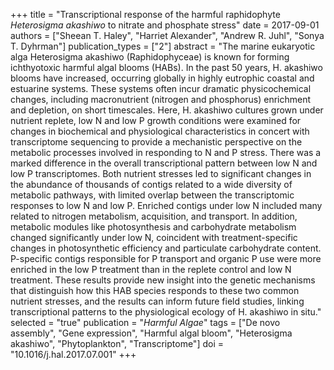 +++
title = "Transcriptional response of the harmful raphidophyte *Heterosigma akashiwo* to nitrate and phosphate stress"
date = 2017-09-01
authors = ["Sheean T. Haley", "Harriet Alexander", "Andrew R. Juhl", "Sonya T. Dyhrman"]
publication_types = ["2"]
abstract = "The marine eukaryotic alga Heterosigma akashiwo (Raphidophyceae) is known for forming ichthyotoxic harmful algal blooms (HABs). In the past 50 years, H. akashiwo blooms have increased, occurring globally in highly eutrophic coastal and estuarine systems. These systems often incur dramatic physicochemical changes, including macronutrient (nitrogen and phosphorus) enrichment and depletion, on short timescales. Here, H. akashiwo cultures grown under nutrient replete, low N and low P growth conditions were examined for changes in biochemical and physiological characteristics in concert with transcriptome sequencing to provide a mechanistic perspective on the metabolic processes involved in responding to N and P stress. There was a marked difference in the overall transcriptional pattern between low N and low P transcriptomes. Both nutrient stresses led to significant changes in the abundance of thousands of contigs related to a wide diversity of metabolic pathways, with limited overlap between the transcriptomic responses to low N and low P. Enriched contigs under low N included many related to nitrogen metabolism, acquisition, and transport. In addition, metabolic modules like photosynthesis and carbohydrate metabolism changed significantly under low N, coincident with treatment-specific changes in photosynthetic efficiency and particulate carbohydrate content. P-specific contigs responsible for P transport and organic P use were more enriched in the low P treatment than in the replete control and low N treatment. These results provide new insight into the genetic mechanisms that distinguish how this HAB species responds to these two common nutrient stresses, and the results can inform future field studies, linking transcriptional patterns to the physiological ecology of H. akashiwo in situ."
selected = "true"
publication = "*Harmful Algae*"
tags = ["De novo assembly", "Gene expression", "Harmful algal bloom", "Heterosigma akashiwo", "Phytoplankton", "Transcriptome"]
doi = "10.1016/j.hal.2017.07.001"
+++
